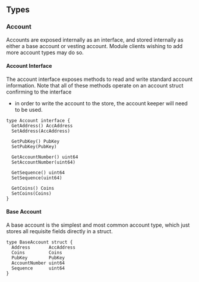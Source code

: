## Types

### Account

Accounts are exposed internally as an interface, and stored internally as
either a base account or vesting account. Module clients wishing to add more
account types may do so.

#### Account Interface

The account interface exposes methods to read and write standard account information.
Note that all of these methods operate on an account struct confirming to the interface
- in order to write the account to the store, the account keeper will need to be used.

```golang
type Account interface {
  GetAddress() AccAddress
  SetAddress(AccAddress)

  GetPubKey() PubKey
  SetPubKey(PubKey)

  GetAccountNumber() uint64
  SetAccountNumber(uint64)

  GetSequence() uint64
  SetSequence(uint64)

  GetCoins() Coins
  SetCoins(Coins)
}
```

#### Base Account

A base account is the simplest and most common account type, which just stores all requisite
fields directly in a struct.

```golang
type BaseAccount struct {
  Address       AccAddress
  Coins         Coins
  PubKey        PubKey
  AccountNumber uint64
  Sequence      uint64
}
```
